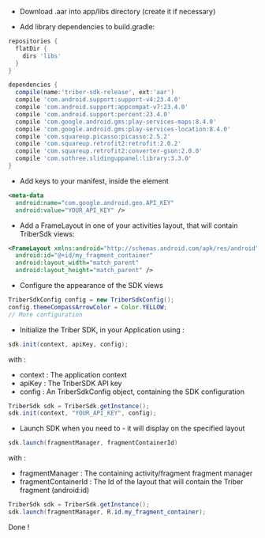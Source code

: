- Download .aar into app/libs directory (create it if necessary)

- Add library dependencies to build.gradle:

```groovy
repositories {
  flatDir {
    dirs 'libs'
  }
}

dependencies {
  compile(name:'triber-sdk-release', ext:'aar')
  compile 'com.android.support:support-v4:23.4.0'
  compile 'com.android.support:appcompat-v7:23.4.0'
  compile 'com.android.support:percent:23.4.0'
  compile 'com.google.android.gms:play-services-maps:8.4.0'
  compile 'com.google.android.gms:play-services-location:8.4.0'
  compile 'com.squareup.picasso:picasso:2.5.2'
  compile 'com.squareup.retrofit2:retrofit:2.0.2'
  compile 'com.squareup.retrofit2:converter-gson:2.0.0'
  compile 'com.sothree.slidinguppanel:library:3.3.0'
}
```

- Add keys to your manifest, inside the <application> element

```xml
<meta-data
  android:name="com.google.android.geo.API_KEY"
  android:value="YOUR_API_KEY" />
```

- Add a FrameLayout in one of your activities layout, that will contain TriberSdk views:
```xml
<FrameLayout xmlns:android="http://schemas.android.com/apk/res/android"
  android:id="@+id/my_fragment_container"
  android:layout_width="match_parent"
  android:layout_height="match_parent" />
```

- Configure the appearance of the SDK views

```java
TriberSdkConfig config = new TriberSdkConfig();
config.themeCompassArrowColor = Color.YELLOW;
// More configuration
```

- Initialize the Triber SDK, in your Application using : 

```java
sdk.init(context, apiKey, config);
```

with : 
- context : The application context
- apiKey : The TriberSDK API key
- config : An TriberSdkConfig object, containing the SDK configuration


```java
TriberSdk sdk = TriberSdk.getInstance();
sdk.init(context, "YOUR_API_KEY", config);
```

- Launch SDK when you need to - it will display on the specified layout
```java
sdk.launch(fragmentManager, fragmentContainerId)
```

with :
- fragmentManager : The containing activity/fragment fragment manager 
- fragmentContainerId : The Id of the layout that will contain the Triber fragment (android:id) 

```java
TriberSdk sdk = TriberSdk.getInstance();
sdk.launch(fragmentManager, R.id.my_fragment_container);
```

Done !
